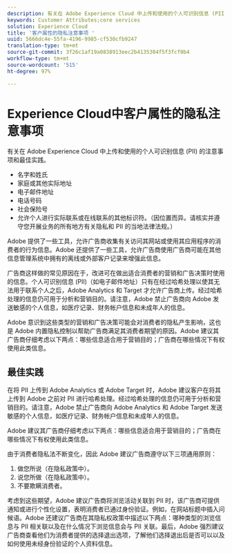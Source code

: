 ```yaml
---
description: 有关在 Adobe Experience Cloud 中上传和使用的个人可识别信息 (PII) 的注意事项和最佳实践。
keywords: Customer Attributes;core services
solution: Experience Cloud
title: '客户属性的隐私注意事项 '
uuid: 5666dc4e-55fa-4196-9985-cf530cfb9247
translation-type: tm+mt
source-git-commit: 3f26c1af19a0838913eec2b4135304f5f3fcf0b4
workflow-type: tm+mt
source-wordcount: '515'
ht-degree: 97%

---
```



# Experience Cloud中客户属性的隐私注意事项

有关在 Adobe Experience Cloud 中上传和使用的个人可识别信息 (PII) 的注意事项和最佳实践。

* 名字和姓氏
* 家庭或其他实际地址
* 电子邮件地址
* 电话号码
* 社会保险号
* 允许个人进行实际联系或在线联系的其他标识符。（因位置而异。请核实并遵守您开展业务的所有地方有关隐私和 PII 的当地法律法规。）

Adobe 提供了一些工具，允许广告商收集有关访问其网站或使用其应用程序的消费者的行为信息。Adobe 还提供了一些工具，允许广告商使用广告商可能在其他信息管理系统中拥有的离线或外部客户记录来增强此信息。

广告商这样做的常见原因在于，改进可在做出适合消费者的营销和广告决策时使用的信息。个人可识别信息 (PII)（如电子邮件地址）只有在经过哈希处理以使其无法用于联系个人之后，Adobe Analytics 和 Target 才允许广告商上传。经过哈希处理的信息仍可用于分析和营销目的。请注意，Adobe 禁止广告商向 Adobe 发送敏感的个人信息，如医疗记录、财务帐户信息和未成年人的信息。

Adobe 意识到这些类型的营销和广告决策可能会对消费者的隐私产生影响，这也是 Adobe 内置隐私控制以帮助广告商满足其消费者期望的原因。Adobe 建议其广告商仔细考虑以下两点：哪些信息适合用于营销目的；广告商在哪些情况下有权使用此类信息。

## 最佳实践

在将 PII 上传到 Adobe Analytics 或 Adobe Target 时，Adobe 建议客户在将其上传到 Adobe 之前对 PII 进行哈希处理。经过哈希处理的信息仍可用于分析和营销目的。请注意，Adobe 禁止广告商向 Adobe Analytics 和 Adobe Target 发送敏感的个人信息，如医疗记录、财务帐户信息和未成年人的信息。

Adobe 建议其广告商仔细考虑以下两点：哪些信息适合用于营销目的；广告商在哪些情况下有权使用此类信息。

由于消费者隐私法不断变化，因此 Adobe 建议广告商遵守以下三项通用原则：

1. 做您所说（在隐私政策中）。
1. 说您所做（在隐私政策中）。
1. 不要欺瞒消费者。

考虑到这些期望，Adobe 建议广告商将浏览活动关联到 PII 时，该广告商可提供通知或进行个性化设置，表明消费者已通过身份验证。例如，在网站标题中插入问候语。Adobe 还建议广告商在其隐私权政策中描述以下两点：哪种类型的浏览信息与 PII 相关联以及在什么情况下浏览信息会与 PII 关联。最后，Adobe 强烈建议广告商查看他们为消费者提供的选择退出选项，了解他们选择退出后是否可以以及如何使用未经身份验证的个人资料信息。
